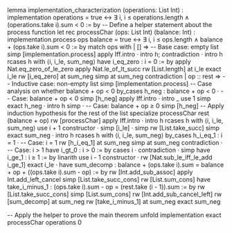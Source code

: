 lemma implementation_characterization (operations: List Int) :
  implementation operations = true ↔ 
    ∃ i, i ≤ operations.length ∧ (operations.take i).sum < 0 := by
  -- Define a helper statement about the process function
  let rec processChar (ops: List Int) (balance: Int) : 
    implementation.process ops balance = true ↔ 
      ∃ i, i ≤ ops.length ∧ balance + (ops.take i).sum < 0 := by
    match ops with
    | [] => 
      -- Base case: empty list
      simp [implementation.process]
      apply Iff.intro
      · intro h; contradiction
      · intro h
        rcases h with ⟨i, i_le, sum_neg⟩
        have i_eq_zero : i = 0 := by
          apply Nat.eq_zero_of_le_zero
          apply Nat.le_of_lt_succ
          rw [List.length] at i_le
          exact i_le
        rw [i_eq_zero] at sum_neg
        simp at sum_neg
        contradiction
    | op :: rest =>
      -- Inductive case: non-empty list
      simp [implementation.process]
      -- Case analysis on whether balance + op < 0
      by_cases h_neg : balance + op < 0
      · -- Case: balance + op < 0
        simp [h_neg]
        apply Iff.intro
        · intro _
          use 1
          simp
          exact h_neg
        · intro h
          simp
      · -- Case: balance + op ≥ 0
        simp [h_neg]
        -- Apply induction hypothesis for the rest of the list
        specialize processChar rest (balance + op)
        rw [processChar]
        apply Iff.intro
        · intro h
          rcases h with ⟨i, i_le, sum_neg⟩
          use i + 1
          constructor
          · simp [i_le]
          · simp
            rw [List.take_succ]
            simp
            exact sum_neg
        · intro h
          rcases h with ⟨i, i_le, sum_neg⟩
          by_cases h_i_eq_1 : i = 1
          · -- Case: i = 1
            rw [h_i_eq_1] at sum_neg
            simp at sum_neg
            contradiction
          · -- Case: i > 1
            have i_gt_0 : i > 0 := by
              cases i
              · contradiction
              · simp
            have i_ge_1 : i ≥ 1 := by linarith
            use i - 1
            constructor
            · rw [Nat.sub_le_iff_le_add i_ge_1]
              exact i_le
            · have sum_decomp : balance + (ops.take i).sum = balance + op + ((ops.take i).sum - op) := by
                rw [Int.add_sub_assoc]
                apply Int.add_left_cancel
                simp [List.take_succ_cons]
                rw [List.sum_cons]
              have take_i_minus_1 : (ops.take i).sum - op = (rest.take (i - 1)).sum := by
                rw [List.take_succ_cons]
                simp [List.sum_cons]
                rw [Int.add_sub_cancel_left]
              rw [sum_decomp] at sum_neg
              rw [take_i_minus_1] at sum_neg
              exact sum_neg

  -- Apply the helper to prove the main theorem
  unfold implementation
  exact processChar operations 0